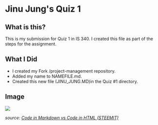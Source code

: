 # Jinu Jung's Quiz 1 

## What is this?
This is my submission for Quiz 1 in IS 340.
I created this file as part of the steps for the assignment.

## What I Did
- I created my Fork /project-management repository.
- Added my name to NAMEFILE.md.
- Created this new file (JINU_JUNG.MD)in the Quiz #1 directory.

## Image
![](https://steemitimages.com/640x0/https://cdn.steemitimages.com/450x450/https://cdn.steemitimages.com/DQmeaC9H7qcgKC7CVfRPG26VBe5Baoasth8DHWbHwByEFmU/33744616_2076889862594494_5752343445783969792_n.jpg)

*source: [Code in Markdown vs Code in HTML (STEEMIT)](https://steemit.com/markdown/@r5yn1r4/code-in-markdown-vs-code-in-html-steemit)*
